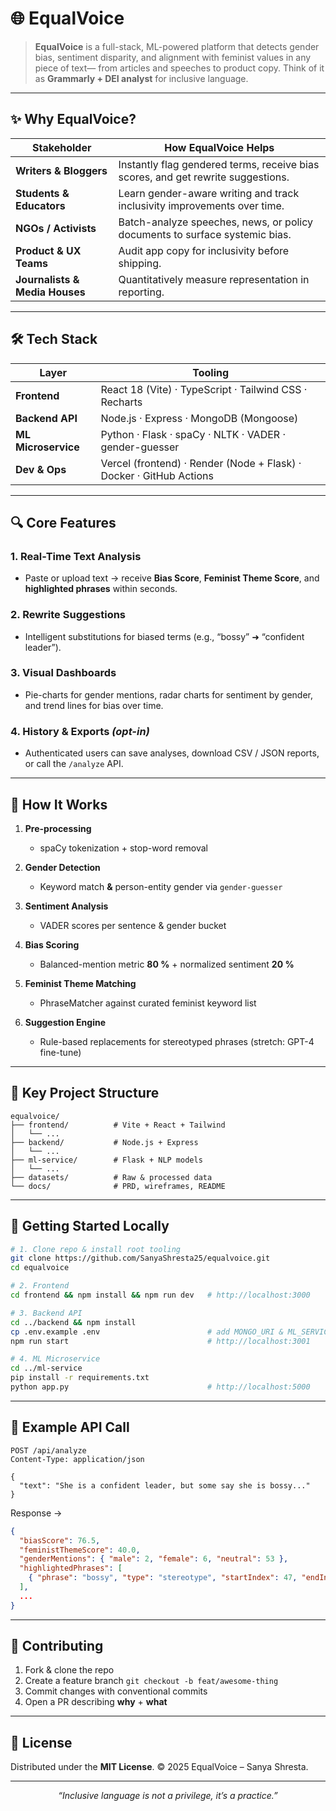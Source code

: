 # 🌐 EqualVoice

> **EqualVoice** is a full-stack, ML-powered platform that detects gender bias, sentiment disparity, and alignment with feminist values in any piece of text— from articles and speeches to product copy.
> Think of it as **Grammarly +  DEI analyst** for inclusive language.

---

## ✨ Why EqualVoice?

| Stakeholder                    | How EqualVoice Helps                                                             |
| ------------------------------ | -------------------------------------------------------------------------------- |
| **Writers & Bloggers**         | Instantly flag gendered terms, receive bias scores, and get rewrite suggestions. |
| **Students & Educators**       | Learn gender-aware writing and track inclusivity improvements over time.         |
| **NGOs / Activists**           | Batch-analyze speeches, news, or policy documents to surface systemic bias.      |
| **Product & UX Teams**         | Audit app copy for inclusivity before shipping.                                  |
| **Journalists & Media Houses** | Quantitatively measure representation in reporting.                              |

---

## 🛠 Tech Stack

| Layer               | Tooling                                                             |
| ------------------- | ------------------------------------------------------------------- |
| **Frontend**        | React 18 (Vite) · TypeScript · Tailwind CSS · Recharts              |
| **Backend API**     | Node.js · Express · MongoDB (Mongoose)                              |
| **ML Microservice** | Python · Flask · spaCy · NLTK · VADER · gender-guesser              |
| **Dev & Ops**       | Vercel (frontend) · Render (Node + Flask) · Docker · GitHub Actions |

---

## 🔍 Core Features

### 1. Real-Time Text Analysis

* Paste or upload text → receive **Bias Score**, **Feminist Theme Score**, and **highlighted phrases** within seconds.

### 2. Rewrite Suggestions

* Intelligent substitutions for biased terms (e.g., “bossy” ➜ “confident leader”).

### 3. Visual Dashboards

* Pie-charts for gender mentions, radar charts for sentiment by gender, and trend lines for bias over time.

### 4. History & Exports *(opt-in)*

* Authenticated users can save analyses, download CSV / JSON reports, or call the `/analyze` API.

---

## 🧠 How It Works

1. **Pre-processing**

   * spaCy tokenization + stop-word removal
2. **Gender Detection**

   * Keyword match **&** person-entity gender via `gender-guesser`
3. **Sentiment Analysis**

   * VADER scores per sentence & gender bucket
4. **Bias Scoring**

   * Balanced-mention metric **80 %** + normalized sentiment **20 %**
5. **Feminist Theme Matching**

   * PhraseMatcher against curated feminist keyword list
6. **Suggestion Engine**

   * Rule-based replacements for stereotyped phrases (stretch: GPT-4 fine-tune)

---

## 📂 Key Project Structure

```
equalvoice/
├── frontend/          # Vite + React + Tailwind
│   └── ...
├── backend/           # Node.js + Express
│   └── ...
├── ml-service/        # Flask + NLP models
│   └── ...
├── datasets/          # Raw & processed data
└── docs/              # PRD, wireframes, README
```

---

## 🚀 Getting Started Locally

```bash
# 1. Clone repo & install root tooling
git clone https://github.com/SanyaShresta25/equalvoice.git
cd equalvoice

# 2. Frontend
cd frontend && npm install && npm run dev   # http://localhost:3000

# 3. Backend API
cd ../backend && npm install
cp .env.example .env                        # add MONGO_URI & ML_SERVICE_URL
npm run start                               # http://localhost:3001

# 4. ML Microservice
cd ../ml-service
pip install -r requirements.txt
python app.py                               # http://localhost:5000
```

---

## 📑 Example API Call

```http
POST /api/analyze
Content-Type: application/json

{
  "text": "She is a confident leader, but some say she is bossy..."
}
```

Response →

```json
{
  "biasScore": 76.5,
  "feministThemeScore": 40.0,
  "genderMentions": { "male": 2, "female": 6, "neutral": 53 },
  "highlightedPhrases": [
    { "phrase": "bossy", "type": "stereotype", "startIndex": 47, "endIndex": 52 }
  ],
  ...
}
```

---

## 🤝 Contributing

1. Fork & clone the repo
2. Create a feature branch `git checkout -b feat/awesome-thing`
3. Commit changes with conventional commits
4. Open a PR describing **why** + **what**

---

## 📝 License

Distributed under the **MIT License**.
© 2025 EqualVoice – Sanya Shresta.

---

<p align="center"><em>“Inclusive language is not a privilege, it’s a practice.”</em></p>
